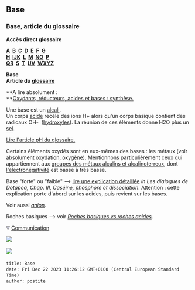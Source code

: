 ## Base
### Base, article du glossaire
 **Accès direct glossaire**

**[A](a.html)  [B](b.html)  [C](c.html)  [D](d.html)  [E](e.html)  [F](f.html)  [G](g.html)  
[H](h.html)  [IJK](ijk.html)  [L](l.html)  [M](m.html)  [NO](no.html)  [P](p.html)  
[QR](qr.html)  [S](s.html)  [T](t.html)  [UV](uv.html)  [WXYZ](wxyz.html)**

**Base  
Article du [glossaire](glossaire.html)**

**A lire absolument :  
**[Oxydants, réducteurs, acides et bases : synthèse.](oxyreducacidesbases.html)

Une base est un [alcali](alcali.html).  
Un corps [acide](acides.html) recèle des ions H+ alors qu'un corps basique contient des radicaux OH-  ([hydroxyles](hydroxyle.html)). La réunion de ces éléments donne H2O plus un [sel](formationdesels.html).

[Lire l'article pH du glossaire.](ph.html)

Certains éléments oxydés sont en eux-mêmes des bases : les métaux (voir absolument [oxydation, oxygène](oxygene.html)). Mentionnons particulièrement ceux qui appartiennent aux [groupes des métaux alcalins et alcalinoterreux](alcalin.html#metauxalcalins), dont [l'électronégativité](electronega.html) est basse à très basse.

Base "forte" ou "faible" --> [lire une explication détaillée](chap03caseine.html#forcefaiblesse) _in Les dialogues de Dotapea, Chap. III, Caséine, phosphore et dissociation_. Attention : cette explication porte d'abord sur les acides, puis revient sur les bases.

Voir aussi _[anion](anion.html)_.

Roches basiques --> voir _[Roches basiques vs roches acides](rochesbasiquesacides.html)_.



![](images/flechebas.gif) [Communication](http://www.artrealite.com/annonceurs.htm) 

[![](https://cbonvin.fr/sites/regie.artrealite.com/visuels/campagne1.png)](index-2.html#20131014)

![](https://cbonvin.fr/sites/regie.artrealite.com/visuels/campagne2.png)
```
title: Base
date: Fri Dec 22 2023 11:26:12 GMT+0100 (Central European Standard Time)
author: postite
```
